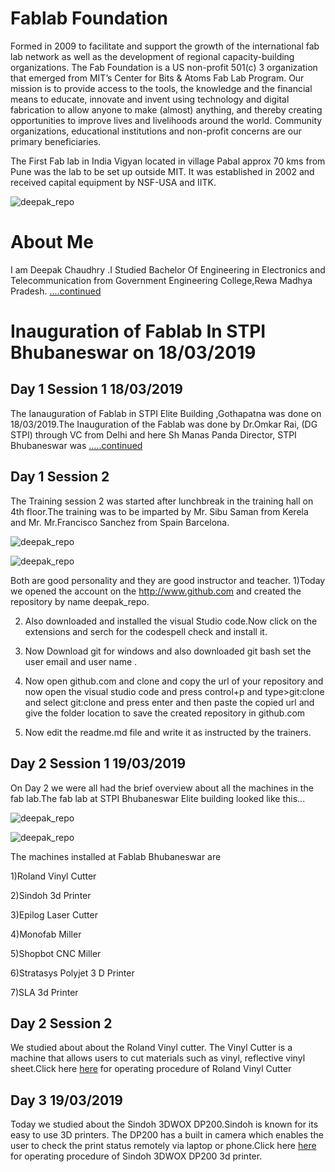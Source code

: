 # Fablab Foundation
Formed in 2009 to facilitate and support the growth of the international fab lab network as well as the development of regional capacity-building organizations. The Fab Foundation is a US non-profit 501(c) 3 organization that emerged from MIT’s Center for Bits & Atoms Fab Lab Program. Our mission is to provide access to the tools, the knowledge and the financial means to educate, innovate and invent using technology and digital fabrication to allow anyone to make (almost) anything, and thereby creating opportunities to improve lives and livelihoods around the world. Community organizations, educational institutions and non-profit concerns are our primary beneficiaries.

The First Fab lab in India Vigyan located in village Pabal approx 70 kms from Pune   was the lab to be set up outside MIT. It was established in 2002 and received capital equipment by NSF-USA and IITK.

![deepak_repo](img/Vigyan-Ashram.jpg)

# About Me
I am Deepak Chaudhry .I Studied Bachelor Of Engineering in Electronics and Telecommunication from Government Engineering College,Rewa Madhya Pradesh.
[....continued](./aboutme.md)


# Inauguration of Fablab In STPI Bhubaneswar on 18/03/2019

## Day 1 Session 1 18/03/2019

 The Ianauguration of Fablab in STPI Elite Building ,Gothapatna was done on 18/03/2019.The Inauguration of the Fablab was done by Dr.Omkar Rai, (DG STPI) through VC from Delhi and here Sh Manas Panda Director, STPI Bhubaneswar was 
 [.....continued](./inaug.md)

 ## Day 1 Session 2
 The Training session 2 was started after lunchbreak in the training hall on 4th floor.The training was to be imparted by Mr. Sibu Saman from Kerela and Mr. Mr.Francisco Sanchez from Spain Barcelona.

 ![deepak_repo](img/sheebu.jpeg)

 ![deepak_repo](img/francis.jpeg)

 Both are good personality and they are good instructor and teacher.
 1)Today we opened the account on the http://www.github.com and created the repository by name deepak_repo.

 2) Also downloaded and installed the visual Studio code.Now click on the extensions and serch for the codespell check and install it.

 3) Now Download git for windows and also downloaded git bash set the user email and user name .

 4) Now open github.com and clone and copy the url of your repository and now open the visual studio code and press control+p and type>git:clone and select git:clone and press enter and then paste the copied url and give the folder location to save the created repository in github.com
 5) Now edit the readme.md file and write it as instructed by the trainers.


 
 ## Day 2 Session 1      19/03/2019            
 On Day 2 we were all had the brief overview about all the machines in the fab lab.The fab lab at STPI Bhubaneswar Elite building looked like this...

 ![deepak_repo](img/fablabatbhubaneswar1.jpeg)

 ![deepak_repo](img/fablabatbhubaneswar.jpeg)

The machines installed at Fablab Bhubaneswar are

1)Roland Vinyl Cutter

2)Sindoh 3d Printer

3)Epilog Laser Cutter

4)Monofab Miller

5)Shopbot CNC Miller

6)Stratasys Polyjet 3 D Printer

7)SLA 3d Printer

## Day 2 Session 2
We studied about about the Roland Vinyl cutter. The Vinyl Cutter is a machine that allows users to cut materials such as vinyl, reflective vinyl sheet.Click here 
[here](./vinylcutter.md) for operating procedure of Roland Vinyl Cutter

## Day 3    19/03/2019
Today we studied about the Sindoh 3DWOX DP200.Sindoh is known for its easy to use 3D printers. The DP200 has a built in camera which enables the user to check the print status remotely via laptop or phone.Click here 
[here](./3dprinter.md) for operating procedure of Sindoh 3DWOX DP200 3d printer.








